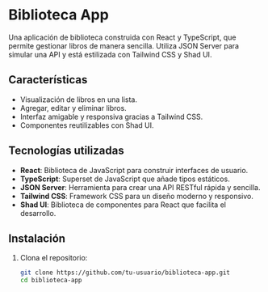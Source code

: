 # Biblioteca App

Una aplicación de biblioteca construida con React y TypeScript, que permite gestionar libros de manera sencilla. Utiliza JSON Server para simular una API y está estilizada con Tailwind CSS y Shad UI.

## Características

- Visualización de libros en una lista.
- Agregar, editar y eliminar libros.
- Interfaz amigable y responsiva gracias a Tailwind CSS.
- Componentes reutilizables con Shad UI.

## Tecnologías utilizadas

- **React**: Biblioteca de JavaScript para construir interfaces de usuario.
- **TypeScript**: Superset de JavaScript que añade tipos estáticos.
- **JSON Server**: Herramienta para crear una API RESTful rápida y sencilla.
- **Tailwind CSS**: Framework CSS para un diseño moderno y responsivo.
- **Shad UI**: Biblioteca de componentes para React que facilita el desarrollo.

## Instalación

1. Clona el repositorio:
   ```bash
   git clone https://github.com/tu-usuario/biblioteca-app.git
   cd biblioteca-app
